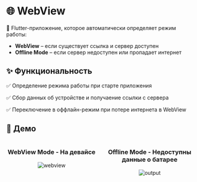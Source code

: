 # 🌐 WebView

📱 Flutter-приложение, которое автоматически определяет режим работы:  
- **WebView** – если существует ссылка и сервер доступен  
- **Offline Mode** – если сервер недоступен или пропадает интернет  

## ✨ Функциональность  

✅ Определение режима работы при старте приложения

✅ Сбор данных об устройстве и получаение ссылки с сервера  

✅ Переключение в оффлайн-режим при потере интернета в WebView  

## 🎥 Демо  

<div style="display: flex; justify-content: space-between;">

  <div style="text-align: center; width: 48%;">
    <h3>WebView Mode - На девайсе</h3>
    <img src="https://github.com/user-attachments/assets/ec7d2bf9-5cd1-4486-9c80-7a3102d36c5c" alt="webview" style="max-width: 100%;"/>
  </div>
  
  <div style="text-align: center; width: 48%;">
    <h3>Offline Mode - Недоступны данные о батарее</h3>
    <img src="https://github.com/user-attachments/assets/c25933ce-156b-4ee7-93d7-807a4aadcb40" alt="output" style="max-width: 100%;"/>
  </div>
  
</div>
